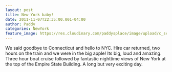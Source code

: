 ```yaml
--- 
layout: post 
title: New York baby! 
date: 2011-11-07T22:35:00.001-04:00 
author: Paddy 
categories: NewYork
feature_image: https://res.cloudinary.com/paddysplace/image/upload/c_scale,e_grayscale,h_500/v1625829028/blog/New-York.jpg
--- 
```


We said goodbye to Connecticut and hello to NYC. Hire car
returned, two hours on the train and we were in the big apple! Its
big, loud and amazing. Three hour boat cruise followed by fantastic
nighttime views of New York at the top of the Empire State Building. A
long but very exciting day.
